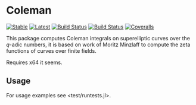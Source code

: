 # Coleman

[![Stable](https://img.shields.io/badge/docs-stable-blue.svg)](https://alexjbest.github.io/Coleman.jl/stable)
[![Latest](https://img.shields.io/badge/docs-latest-blue.svg)](https://alexjbest.github.io/Coleman.jl/latest)
[![Build Status](https://github.com/alexjbest/Coleman.jl/actions/workflows/test.yml/badge.svg)](https://github.com/alexjbest/Coleman.jl/actions/workflows/test.yml)
[![Build Status](https://ci.appveyor.com/api/projects/status/github/alexjbest/Coleman.jl?svg=true)](https://ci.appveyor.com/project/alexjbest/Coleman-jl)
[![Coveralls](https://coveralls.io/repos/github/alexjbest/Coleman.jl/badge.svg?branch=master&service=github)](https://coveralls.io/github/alexjbest/Coleman.jl?branch=master)


This package computes Coleman integrals on superelliptic curves over the $q$-adic numbers, it is based on work of Moritz Minzlaff to compute the zeta functions of curves over finite fields.

Requires x64 it seems.

## Usage
For usage examples see <test/runtests.jl>.
